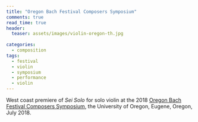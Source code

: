 ```yaml
---
title: "Oregon Bach Festival Composers Symposium"
comments: true
read_time: true
header:
  teaser: assets/images/violin-oregon-th.jpg
  
categories: 
  - composition
tags:
  - festival
  - violin
  - symposium
  - performance
  - violin
---
```


West coast premiere of _Sei Solo_ for solo violin at the 2018 [Oregon Bach Festival Composers Symposium][bach-festival-2018], the University of Oregon, Eugene, Oregon, July 2018.

[bach-festival-2018]: http://iwagemusic.com
